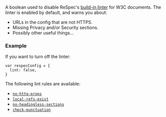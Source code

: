 A boolean used to disable ReSpec's [build-in linter](https://github.com/w3c/respec/blob/develop/src/core/linter.js) for W3C documents. The linter is enabled by default, and warns you about: 

 * URLs in the config that are not HTTPS.
 * Missing Privacy and/or Security sections.
 * Possibly other useful things...

### Example
If you want to turn off the linter: 

```JS
var respecConfig = {
  lint: false,
}
```

The following lint rules are available:
- [`no-http-props`](no-http-props)
- [`local-refs-exist`](local-refs-exist)
- [`no-headingless-sections`](no-headingless-sections)
- [`check-punctuation`](check-punctuation)